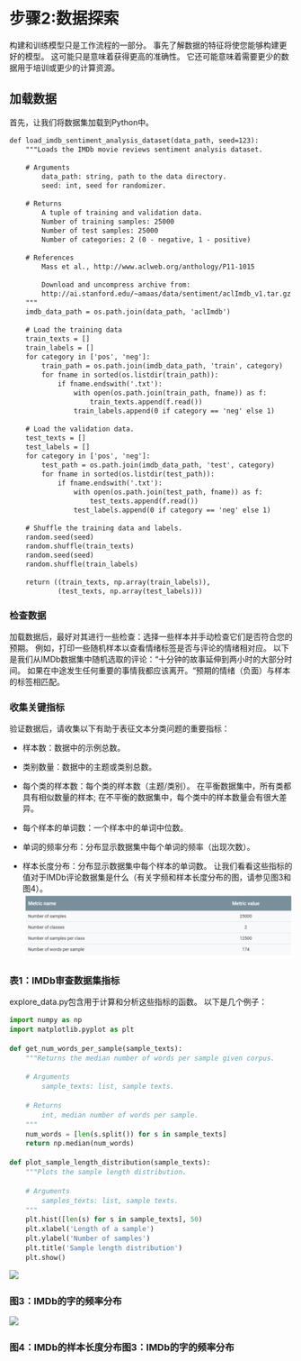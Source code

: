 # 步骤2:数据探索
构建和训练模型只是工作流程的一部分。 事先了解数据的特征将使您能够构建更好的模型。 这可能只是意味着获得更高的准确性。 它还可能意味着需要更少的数据用于培训或更少的计算资源。

## 加载数据
首先，让我们将数据集加载到Python中。
```ptyhon
def load_imdb_sentiment_analysis_dataset(data_path, seed=123):
    """Loads the IMDb movie reviews sentiment analysis dataset.

    # Arguments
        data_path: string, path to the data directory.
        seed: int, seed for randomizer.

    # Returns
        A tuple of training and validation data.
        Number of training samples: 25000
        Number of test samples: 25000
        Number of categories: 2 (0 - negative, 1 - positive)

    # References
        Mass et al., http://www.aclweb.org/anthology/P11-1015

        Download and uncompress archive from:
        http://ai.stanford.edu/~amaas/data/sentiment/aclImdb_v1.tar.gz
    """
    imdb_data_path = os.path.join(data_path, 'aclImdb')

    # Load the training data
    train_texts = []
    train_labels = []
    for category in ['pos', 'neg']:
        train_path = os.path.join(imdb_data_path, 'train', category)
        for fname in sorted(os.listdir(train_path)):
            if fname.endswith('.txt'):
                with open(os.path.join(train_path, fname)) as f:
                    train_texts.append(f.read())
                train_labels.append(0 if category == 'neg' else 1)

    # Load the validation data.
    test_texts = []
    test_labels = []
    for category in ['pos', 'neg']:
        test_path = os.path.join(imdb_data_path, 'test', category)
        for fname in sorted(os.listdir(test_path)):
            if fname.endswith('.txt'):
                with open(os.path.join(test_path, fname)) as f:
                    test_texts.append(f.read())
                test_labels.append(0 if category == 'neg' else 1)

    # Shuffle the training data and labels.
    random.seed(seed)
    random.shuffle(train_texts)
    random.seed(seed)
    random.shuffle(train_labels)

    return ((train_texts, np.array(train_labels)),
            (test_texts, np.array(test_labels)))
```
### 检查数据
加载数据后，最好对其进行一些检查：选择一些样本并手动检查它们是否符合您的预期。 例如，打印一些随机样本以查看情绪标签是否与评论的情绪相对应。 以下是我们从IMDb数据集中随机选取的评论：“十分钟的故事延伸到两小时的大部分时间。 如果在中途发生任何重要的事情我都应该离开。“预期的情绪（负面）与样本的标签相匹配。

### 收集关键指标
验证数据后，请收集以下有助于表征文本分类问题的重要指标：

* 样本数：数据中的示例总数。

* 类别数量：数据中的主题或类别总数。

* 每个类的样本数：每个类的样本数（主题/类别）。 在平衡数据集中，所有类都具有相似数量的样本; 在不平衡的数据集中，每个类中的样本数量会有很大差异。

* 每个样本的单词数：一个样本中的单词中位数。

* 单词的频率分布：分布显示数据集中每个单词的频率（出现次数）。

* 样本长度分布：分布显示数据集中每个样本的单词数。
让我们看看这些指标的值对于IMDb评论数据集是什么（有关字频和样本长度分布的图，请参见图3和图4）。
![](../Pic/step2/step2-1.png)

### 表1：IMDb审查数据集指标
explore_data.py包含用于计算和分析这些指标的函数。 以下是几个例子：
```python
import numpy as np
import matplotlib.pyplot as plt

def get_num_words_per_sample(sample_texts):
    """Returns the median number of words per sample given corpus.

    # Arguments
        sample_texts: list, sample texts.

    # Returns
        int, median number of words per sample.
    """
    num_words = [len(s.split()) for s in sample_texts]
    return np.median(num_words)

def plot_sample_length_distribution(sample_texts):
    """Plots the sample length distribution.

    # Arguments
        samples_texts: list, sample texts.
    """
    plt.hist([len(s) for s in sample_texts], 50)
    plt.xlabel('Length of a sample')
    plt.ylabel('Number of samples')
    plt.title('Sample length distribution')
    plt.show()
```
![](https://developers.google.com/machine-learning/guides/text-classification/images/FrequencyDistributionOfWordsIMDb.svg)
### 图3：IMDb的字的频率分布

![](https://developers.google.com/machine-learning/guides/text-classification/images/DistributionOfSampleLengthIMDb.svg)

### 图4：IMDb的样本长度分布图3：IMDb的字的频率分布
